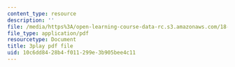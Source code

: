 ```yaml
---
content_type: resource
description: ''
file: /media/https%3A/open-learning-course-data-rc.s3.amazonaws.com/18-06sc-linear-algebra-fall-2011/10c6dd8428b4f011299e3b905bee4c11_pz3zyUO2gpM.pdf
file_type: application/pdf
resourcetype: Document
title: 3play pdf file
uid: 10c6dd84-28b4-f011-299e-3b905bee4c11
---
```

